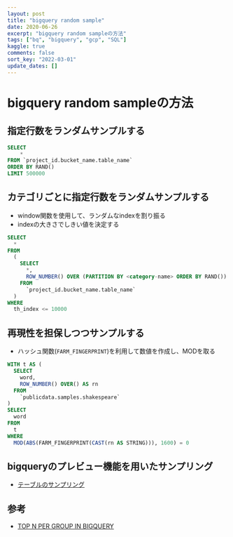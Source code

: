 ```yaml
---
layout: post
title: "bigquery random sample"
date: 2020-06-26
excerpt: "bigquery random sampleの方法"
tags: ["bq", "bigquery", "gcp", "SQL"]
kaggle: true
comments: false
sort_key: "2022-03-01"
update_dates: []
---
```


# bigquery random sampleの方法

## 指定行数をランダムサンプルする

```sql
SELECT  
    *
FROM `project_id.bucket_name.table_name`
ORDER BY RAND()
LIMIT 500000
```

## カテゴリごとに指定行数をランダムサンプルする
 - window関数を使用して、ランダムなindexを割り振る
 - indexの大きさでしきい値を決定する

```sql
SELECT
  *
FROM 
  (
    SELECT
      *,
      ROW_NUMBER() OVER (PARTITION BY <category-name> ORDER BY RAND()) AS th_index
    FROM
      `project_id.bucket_name.table_name` 
  )
WHERE
  th_index <= 10000
```

## 再現性を担保しつつサンプルする
 - ハッシュ関数(`FARM_FINGERPRINT`)を利用して数値を作成し、MODを取る

```sql
WITH t AS (
  SELECT
    word,
    ROW_NUMBER() OVER() AS rn
  FROM
    `publicdata.samples.shakespeare`
)
SELECT
  word
FROM
  t
WHERE
  MOD(ABS(FARM_FINGERPRINT(CAST(rn AS STRING))), 1600) = 0
```

## bigqueryのプレビュー機能を用いたサンプリング
 - [テーブルのサンプリング](https://cloud.google.com/bigquery/docs/table-sampling)

## 参考
 - [TOP N PER GROUP IN BIGQUERY](https://dankleiman.com/2017/10/30/top-n-per-group-in-bigquery/)
